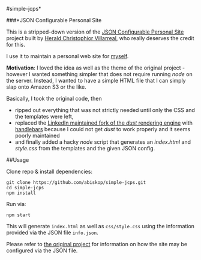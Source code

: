 #simple-jcps*

###*JSON Configurable Personal Site

This is a stripped-down version of the [JSON Configurable Personal Site](https://github.com/christophior/JSONConfigurablePersonalSite) project built by [Herald Christophior Villarreal](https://github.com/christophior), who really deserves the credit for this.

I use it to maintain a personal web site for [myself](http://www.a2x.me).

**Motivation**: I loved the idea as well as the theme of the original project - however I wanted something simpler that does not require running *node* on the server.
Instead, I wanted to have a simple HTML file that I can simply slap onto Amazon S3 or the like.

Basically, I took the original code, then

- ripped out everything that was not strictly needed until only the CSS and the templates were left,
- replaced the [LinkedIn maintained fork of the *dust* rendering engine](https://github.com/linkedin/dustjs) with [handlebars](http://handlebarsjs.com) because I could not get *dust* to work properly and it seems poorly maintained
- and finally added a hacky *node* script that generates an *index.html* and *style.css* from the templates and the given JSON config.


##Usage

Clone repo & install dependencies:

```
git clone https://github.com/abiskop/simple-jcps.git
cd simple-jcps
npm install
```

Run via:

```
npm start
```

This will generate `index.html` as well as `css/style.css` using the information provided via the JSON file `info.json`.

Please refer to [the original project](https://github.com/christophior/JSONConfigurablePersonalSite#requiredinfojson) for information on how the site may be configured via the JSON file.
